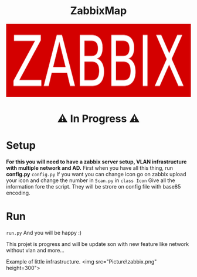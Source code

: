 <h1 align="center"> ZabbixMap </h1>
<p align="center">
  <img src="Picture\zabbix.png" height="200">
</p>

<h1 align="center"> ⚠️ In Progress ⚠️ </h1>

# Setup

**For this you will need to have a zabbix server setup, VLAN infrastructure with multiple network and AD.**
First when you have all this thing, run **config.py**
```config.py```
If you want you can change icon go on zabbix upload your icon and change the number in ``Scan.py`` in ``class Icon``
Give all the information fore the script. They will be strore on config file with base85 encoding.

# Run
```run.py```
And you will be happy :)

This projet is progress and will be update son with new feature like network without vlan and more...

Example of little infrastructure.
<img src="Picture\zabbix.png" height=300">
